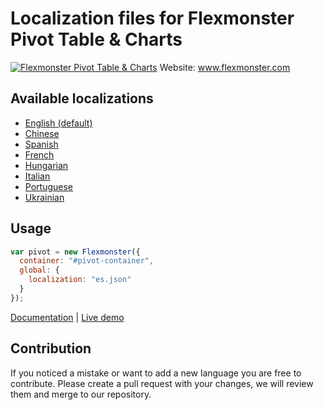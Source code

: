 # Localization files for Flexmonster Pivot Table & Charts
[![Flexmonster Pivot Table & Charts](https://s3.amazonaws.com/flexmonster/github/fm-github-cover.png)](http://flexmonster.com)
Website: www.flexmonster.com

## Available localizations

- [English (default)](/en.json)
- [Chinese](/ch.json)
- [Spanish](/es.json)
- [French](/fr.json)
- [Hungarian](/hu.json)
- [Italian](/it.json)
- [Portuguese](/pr.json)
- [Ukrainian](/ua.json)

## Usage
```javaScript
var pivot = new Flexmonster({
  container: "#pivot-container",
  global: {
    localization: "es.json"
  }
});
```
[Documentation](http://www.flexmonster.com/doc/localizing-component/) | [Live demo](http://www.flexmonster.com/demos/localization/)

## Contribution
If you noticed a mistake or want to add a new language you are free to contribute. Please create a pull request with your changes, we will review them and merge to our repository.
